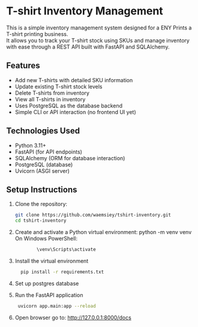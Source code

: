 # T-shirt Inventory Management 

This is a simple inventory management system designed for a ENY Prints a T-shirt printing business.  
It allows you to track your T-shirt stock using SKUs and manage inventory with ease through a REST API built with FastAPI and SQLAlchemy.  

## Features

- Add new T-shirts with detailed SKU information  
- Update existing T-shirt stock levels  
- Delete T-shirts from inventory  
- View all T-shirts in inventory  
- Uses PostgreSQL as the database backend  
- Simple CLI or API interaction (no frontend UI yet)  

## Technologies Used

- Python 3.11+  
- FastAPI (for API endpoints)  
- SQLAlchemy (ORM for database interaction)  
- PostgreSQL (database)  
- Uvicorn (ASGI server)  

## Setup Instructions

1. Clone the repository:  
   ```bash
   git clone https://github.com/waemsiey/tshirt-inventory.git
   cd tshirt-inventory
2. Create and activate a Python virtual environment:
      python -m venv venv
      On Windows PowerShell:
   ```bash
           \venv\Scripts\activate
   
3. Install the virtual environment
   ```bash
     pip install -r requirements.txt

4. Set up postgres database

5. Run the FastAPI application
   ```bash
    uvicorn app.main:app --reload
6. Open browser go to:
   http://127.0.0.1:8000/docs

